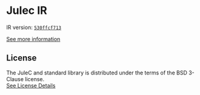 # Julec IR

IR version: [`530ffcf713`](https://github.com/julelang/jule/tree/530ffcf713eba5d97880b68221c11a58fc118ae8)

[See more information](https://manual.jule.dev/getting-started/install-from-source/compile-from-ir.html)

## License

The JuleC and standard library is distributed under the terms of the BSD 3-Clause license. \
[See License Details](./LICENSE)
